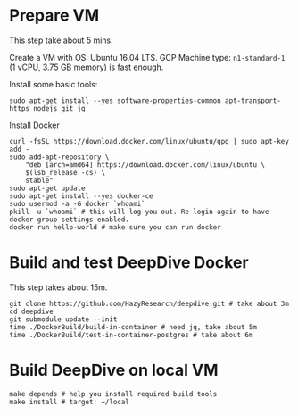 # Prepare VM

This step take about 5 mins.

Create a VM with OS: Ubuntu 16.04 LTS.
GCP Machine type: `n1-standard-1` (1 vCPU, 3.75 GB memory) is fast enough.

Install some basic tools:

    sudo apt-get install --yes software-properties-common apt-transport-https nodejs git jq

Install Docker

    curl -fsSL https://download.docker.com/linux/ubuntu/gpg | sudo apt-key add -
    sudo add-apt-repository \
        "deb [arch=amd64] https://download.docker.com/linux/ubuntu \
        $(lsb_release -cs) \
        stable"
    sudo apt-get update
    sudo apt-get install --yes docker-ce
    sudo usermod -a -G docker `whoami`   
    pkill -u `whoami` # this will log you out. Re-login again to have docker group settings enabled.
    docker run hello-world # make sure you can run docker
    
# Build and test DeepDive Docker

This step takes about 15m.

    git clone https://github.com/HazyResearch/deepdive.git # take about 3m
    cd deepdive
    git submodule update --init
    time ./DockerBuild/build-in-container # need jq, take about 5m
    time ./DockerBuild/test-in-container-postgres # take about 6m

# Build DeepDive on local VM

    make depends # help you install required build tools
    make install # target: ~/local

